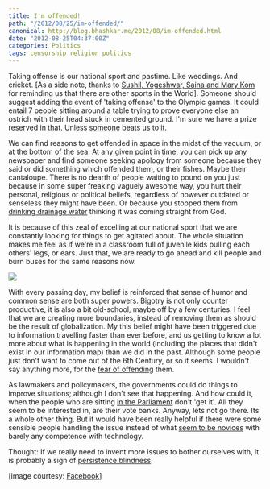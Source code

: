 ```yaml
---
title: I'm offended!
path: "/2012/08/25/im-offended/"
canonical: http://blog.bhashkar.me/2012/08/im-offended.html
date: "2012-08-25T04:37:00Z"
categories: Politics
tags: censorship religion politics
---
```


Taking offense is our national sport and pastime. Like weddings. And cricket. [As a side note, thanks to [Sushil, Yogeshwar, Saina and Mary Kom](http://en.wikipedia.org/wiki/India_at_the_2012_Summer_Olympics) for reminding us that there are other sports in the World]. Someone should suggest adding the event of 'taking offense' to the Olympic games. It could entail 7 people sitting around a table trying to prove everyone else an ostrich with their head stuck in cemented ground. I'm sure we have a prize reserved in that. Unless [someone](http://www.care2.com/causes/somali-comedian-shot-dead-after-making-islamist-jokes.html) beats us to it.<span class="more"></span>

We can find reasons to get offended in space in the midst of the vacuum, or at the bottom of the sea. At any given point in time, you can pick up any newspaper and find someone seeking apology from someone because they said or did something which offended them, or their fishes. Maybe their cantaloupe. There is no dearth of people waiting to pound on you just because in some super freaking vaguely awesome way, you hurt their personal, religious or political beliefs, regardless of however outdated or senseless they might have been. Or because you stopped them from [drinking drainage water](http://www.newscientist.com/article/mg21428714.000-miracle-buster-why-i-traced-holy-water-to-leaky-drain.html) thinking it was coming straight from God.

It is because of this zeal of excelling at our national sport that we are constantly looking for things to get agitated about. The whole situation makes me feel as if we're in a classroom full of juvenile kids pulling each others' legs, or ears. Just that, we are ready to go ahead and kill people and burn buses for the same reasons now.

![](/imgs/offended.jpg)

With every passing day, my belief is reinforced that sense of humor and common sense are both super powers. Bigotry is not only counter productive, it is also a bit old-school, maybe off by a few centuries. I feel that we are creating more boundaries, instead of removing them as should be the result of globalization. My this belief might have been triggered due to information travelling faster than ever before, and us getting to know a lot more about what is happening in the world (including the places that didn't exist in our information map) than we did in the past. Although some people just don't want to come out of the 6th Century, or so it seems. I wouldn't say anything more, for the [fear of offending](http://www.hindustantimes.com/India-news/WestBengal/Professor-arrested-for-poking-fun-at-Mamata/Article1-839847.aspx) them.

As lawmakers and policymakers, the governments could do things to improve situations; although I don't see that happening. And how could it, when the people who are sitting [in the Parliament](http://thinkers-pad.blogspot.in/2012/08/asaduddin-owaisi-khilafat-20.html) don't 'get it'. All they seem to be interested in, are their vote banks. Anyway, lets not go there. Its a whole other thing. But it would have been really helpful if there were some sensible people handling the issue instead of what [seem to be novices](http://in.reuters.com/article/2012/08/24/india-twitter-facebook-ban-social-media-idINDEE87N09V20120824) with barely any competence with technology.

Thought: If we really need to invent more issues to bother ourselves with, it is probably a sign of [persistence blindness](http://mindhacks.com/2012/05/18/bbc-future-column-why-your-brain-loves-to-tune-out/).

[image courtesy: [Facebook](https://www.facebook.com/photo.php?fbid=10151863469072718&set=a.106074207717.119507.655212717&type=1&theater)]
